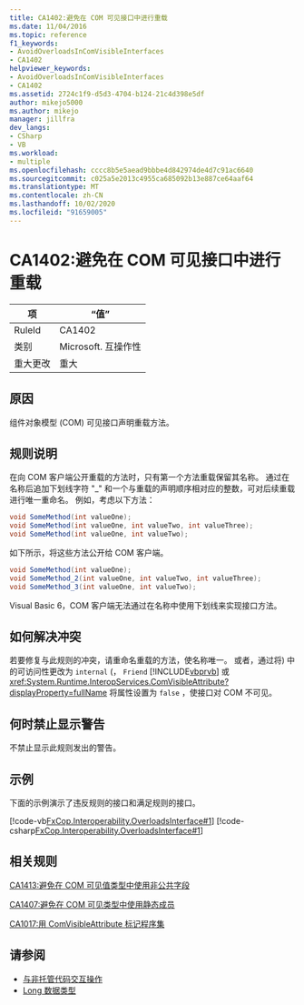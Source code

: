 ```yaml
---
title: CA1402:避免在 COM 可见接口中进行重载
ms.date: 11/04/2016
ms.topic: reference
f1_keywords:
- AvoidOverloadsInComVisibleInterfaces
- CA1402
helpviewer_keywords:
- AvoidOverloadsInComVisibleInterfaces
- CA1402
ms.assetid: 2724c1f9-d5d3-4704-b124-21c4d398e5df
author: mikejo5000
ms.author: mikejo
manager: jillfra
dev_langs:
- CSharp
- VB
ms.workload:
- multiple
ms.openlocfilehash: cccc8b5e5aead9bbbe4d842974de4d7c91ac6640
ms.sourcegitcommit: c025a5e2013c4955ca685092b13e887ce64aaf64
ms.translationtype: MT
ms.contentlocale: zh-CN
ms.lasthandoff: 10/02/2020
ms.locfileid: "91659005"
---
```

# <a name="ca1402-avoid-overloads-in-com-visible-interfaces"></a>CA1402:避免在 COM 可见接口中进行重载

|项|“值”|
|-|-|
|RuleId|CA1402|
|类别|Microsoft. 互操作性|
|重大更改|重大|

## <a name="cause"></a>原因
组件对象模型 (COM) 可见接口声明重载方法。

## <a name="rule-description"></a>规则说明
在向 COM 客户端公开重载的方法时，只有第一个方法重载保留其名称。 通过在名称后追加下划线字符 "_" 和一个与重载的声明顺序相对应的整数，可对后续重载进行唯一重命名。 例如，考虑以下方法：

```csharp
void SomeMethod(int valueOne);
void SomeMethod(int valueOne, int valueTwo, int valueThree);
void SomeMethod(int valueOne, int valueTwo);
```

如下所示，将这些方法公开给 COM 客户端。

```csharp
void SomeMethod(int valueOne);
void SomeMethod_2(int valueOne, int valueTwo, int valueThree);
void SomeMethod_3(int valueOne, int valueTwo);
```

Visual Basic 6，COM 客户端无法通过在名称中使用下划线来实现接口方法。

## <a name="how-to-fix-violations"></a>如何解决冲突
若要修复与此规则的冲突，请重命名重载的方法，使名称唯一。 或者，通过将) 中的可访问性更改为 `internal` (， `Friend` [!INCLUDE[vbprvb](../code-quality/includes/vbprvb_md.md)] 或 <xref:System.Runtime.InteropServices.ComVisibleAttribute?displayProperty=fullName> 将属性设置为 `false` ，使接口对 COM 不可见。

## <a name="when-to-suppress-warnings"></a>何时禁止显示警告
不禁止显示此规则发出的警告。

## <a name="example"></a>示例
下面的示例演示了违反规则的接口和满足规则的接口。

[!code-vb[FxCop.Interoperability.OverloadsInterface#1](../code-quality/codesnippet/VisualBasic/ca1402-avoid-overloads-in-com-visible-interfaces_1.vb)]
[!code-csharp[FxCop.Interoperability.OverloadsInterface#1](../code-quality/codesnippet/CSharp/ca1402-avoid-overloads-in-com-visible-interfaces_1.cs)]

## <a name="related-rules"></a>相关规则
[CA1413:避免在 COM 可见值类型中使用非公共字段](../code-quality/ca1413.md)

[CA1407:避免在 COM 可见类型中使用静态成员](../code-quality/ca1407.md)

[CA1017:用 ComVisibleAttribute 标记程序集](/dotnet/fundamentals/code-analysis/quality-rules/ca1017)

## <a name="see-also"></a>请参阅

- [与非托管代码交互操作](/dotnet/framework/interop/index)
- [Long 数据类型](/dotnet/visual-basic/language-reference/data-types/long-data-type)
